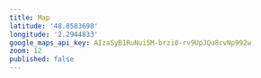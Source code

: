 ```yaml
---
title: Map
latitude: '48.8583698'
longitude: '2.2944833'
google_maps_api_key: AIzaSyB1RuNui5M-brzi0-rv9UpJQu8cvNp992w
zoom: 12
published: false
---
```


